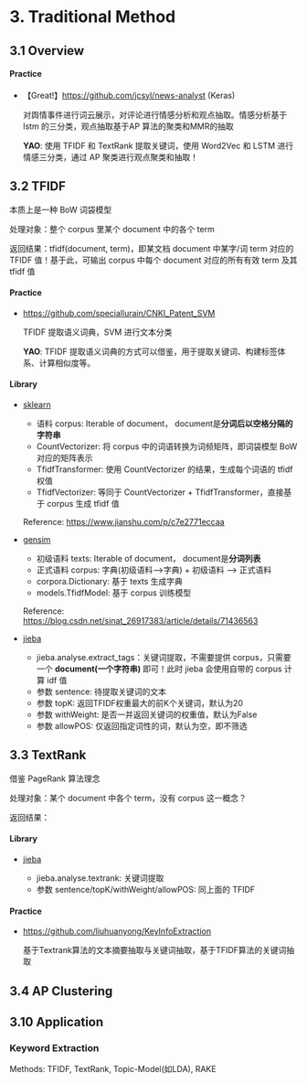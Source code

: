 # 3. Traditional Method

## 3.1 Overview


#### Practice

- 【Great!】<https://github.com/jcsyl/news-analyst> (Keras)

    对舆情事件进行词云展示，对评论进行情感分析和观点抽取。情感分析基于lstm 的三分类，观点抽取基于AP 算法的聚类和MMR的抽取

    **YAO**: 使用 TFIDF 和 TextRank 提取关键词，使用 Word2Vec 和 LSTM 进行情感三分类，通过 AP 聚类进行观点聚类和抽取！


## 3.2 TFIDF

本质上是一种 BoW 词袋模型

处理对象：整个 corpus 里某个 document 中的各个 term

返回结果：tfidf(document, term)，即某文档 document 中某字/词 term 对应的 TFIDF 值！基于此，可输出 corpus 中每个 document 对应的所有有效 term 及其 tfidf 值

#### Practice

- <https://github.com/speciallurain/CNKI_Patent_SVM>

    TFIDF 提取语义词典，SVM 进行文本分类

    **YAO**: TFIDF 提取语义词典的方式可以借鉴，用于提取关键词、构建标签体系、计算相似度等。

#### Library

- [sklearn](https://scikit-learn.org/stable/modules/generated/sklearn.feature_extraction.text.TfidfVectorizer.html)

    - 语料 corpus: Iterable of document， document是**分词后以空格分隔的字符串**
    - CountVectorizer: 将 corpus 中的词语转换为词频矩阵，即词袋模型 BoW 对应的矩阵表示
    - TfidfTransformer: 使用 CountVectorizer 的结果，生成每个词语的 tfidf 权值
    - TfidfVectorizer: 等同于 CountVectorizer + TfidfTransformer，直接基于 corpus 生成 tfidf 值

    Reference: <https://www.jianshu.com/p/c7e2771eccaa>

- [gensim](https://radimrehurek.com/gensim/models/tfidfmodel.html)

    - 初级语料 texts: Iterable of document， document是**分词列表**
    - 正式语料 corpus: 字典(初级语料-->字典) + 初级语料 --> 正式语料
    - corpora.Dictionary: 基于 texts 生成字典
    - models.TfidfModel: 基于 corpus 训练模型

    Reference: <https://blog.csdn.net/sinat_26917383/article/details/71436563>

- [jieba](https://github.com/fxsjy/jieba)

    - jieba.analyse.extract_tags：关键词提取，不需要提供 corpus，只需要一个 **document(一个字符串)** 即可！此时 jieba 会使用自带的 corpus 计算 idf 值
    - 参数 sentence: 待提取关键词的文本
    - 参数 topK: 返回TFIDF权重最大的前K个关键词，默认为20
    - 参数 withWeight: 是否一并返回关键词的权重值，默认为False
    - 参数 allowPOS: 仅返回指定词性的词，默认为空，即不筛选


## 3.3 TextRank

借鉴 PageRank 算法理念

处理对象：某个 document 中各个 term，没有 corpus 这一概念？

返回结果：

#### Library

- [jieba](https://github.com/fxsjy/jieba)

    - jieba.analyse.textrank: 关键词提取
    - 参数 sentence/topK/withWeight/allowPOS: 同上面的 TFIDF

#### Practice

- <https://github.com/liuhuanyong/KeyInfoExtraction>

    基于Textrank算法的文本摘要抽取与关键词抽取，基于TFIDF算法的关键词抽取


## 3.4 AP Clustering



## 3.10 Application

### Keyword Extraction

Methods: TFIDF, TextRank, Topic-Model(如LDA), RAKE